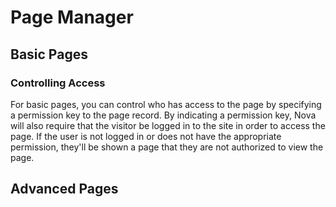 # Page Manager

## Basic Pages

### Controlling Access

For basic pages, you can control who has access to the page by specifying a permission key to the page record. By indicating a permission key, Nova will also require that the visitor be logged in to the site in order to access the page. If the user is not logged in or does not have the appropriate permission, they'll be shown a page that they are not authorized to view the page.

## Advanced Pages
